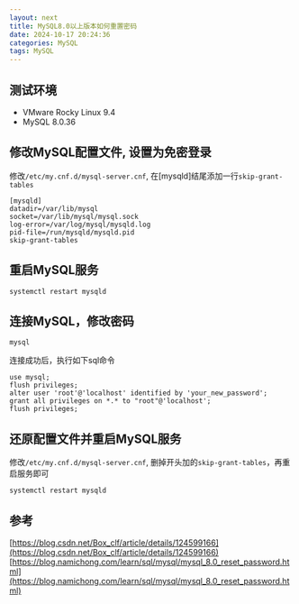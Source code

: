 ```yaml
---
layout: next
title: MySQL8.0以上版本如何重置密码
date: 2024-10-17 20:24:36
categories: MySQL
tags: MySQL
---
```


## 测试环境
* VMware Rocky Linux 9.4
* MySQL 8.0.36

## 修改MySQL配置文件, 设置为免密登录
修改`/etc/my.cnf.d/mysql-server.cnf`, 在[mysqld]结尾添加一行`skip-grant-tables`
<!-- more -->
```
[mysqld]
datadir=/var/lib/mysql
socket=/var/lib/mysql/mysql.sock
log-error=/var/log/mysql/mysqld.log
pid-file=/run/mysqld/mysqld.pid
skip-grant-tables
```

## 重启MySQL服务
```
systemctl restart mysqld
```

## 连接MySQL，修改密码
```
mysql
```
连接成功后，执行如下sql命令
```
use mysql;
flush privileges;
alter user 'root'@'localhost' identified by 'your_new_password';
grant all privileges on *.* to "root"@'localhost';
flush privileges;
```

## 还原配置文件并重启MySQL服务
修改`/etc/my.cnf.d/mysql-server.cnf`, 删掉开头加的`skip-grant-tables`，再重启服务即可
```
systemctl restart mysqld
```

## 参考
[https://blog.csdn.net/Box_clf/article/details/124599166](https://blog.csdn.net/Box_clf/article/details/124599166)
[https://blog.namichong.com/learn/sql/mysql/mysql_8.0_reset_password.html](https://blog.namichong.com/learn/sql/mysql/mysql_8.0_reset_password.html)

